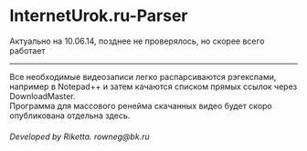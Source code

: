 InternetUrok.ru-Parser
======================
Актуально на 10.06.14, позднее не проверялось, но скорее всего работает
<hr>
Все необходимые видеозаписи легко распарсиваются рэгекспами, например в Notepad++ и затем качаются списком прямых ссылок через DownloadMaster.
<br>
Программа для массового ренейма скачанных видео будет скоро опубликована отдельна здесь.
<br>
<h6>Developed by Riketta. rowneg@bk.ru</h6>
